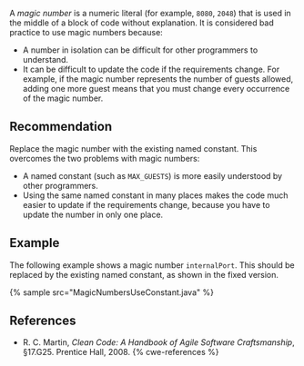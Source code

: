 A *magic number* is a numeric literal (for example, `8080`, `2048`) that is used in the middle of a block of code without explanation. It is considered bad practice to use magic numbers because:

* A number in isolation can be difficult for other programmers to understand.
* It can be difficult to update the code if the requirements change. For example, if the magic number represents the number of guests allowed, adding one more guest means that you must change every occurrence of the magic number.

## Recommendation
Replace the magic number with the existing named constant. This overcomes the two problems with magic numbers:

* A named constant (such as `MAX_GUESTS`) is more easily understood by other programmers.
* Using the same named constant in many places makes the code much easier to update if the requirements change, because you have to update the number in only one place.

## Example
The following example shows a magic number `internalPort`. This should be replaced by the existing named constant, as shown in the fixed version.

{% sample src="MagicNumbersUseConstant.java" %}

## References
* R. C. Martin, *Clean Code: A Handbook of Agile Software Craftsmanship*, &sect;17.G25. Prentice Hall, 2008.
{% cwe-references %}

